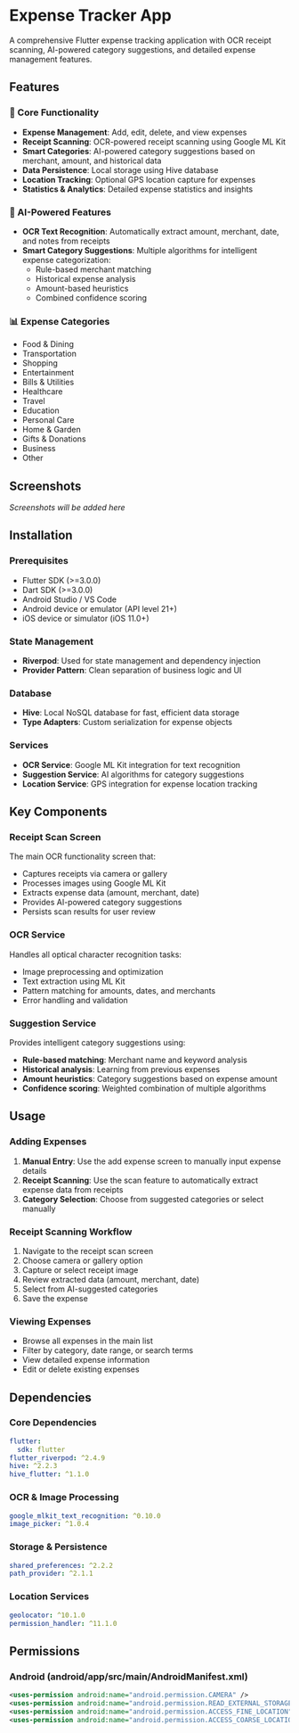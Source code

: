 
# Expense Tracker App

A comprehensive Flutter expense tracking application with OCR receipt scanning, AI-powered category suggestions, and detailed expense management features.

## Features

### 📱 Core Functionality
- **Expense Management**: Add, edit, delete, and view expenses
- **Receipt Scanning**: OCR-powered receipt scanning using Google ML Kit
- **Smart Categories**: AI-powered category suggestions based on merchant, amount, and historical data
- **Data Persistence**: Local storage using Hive database
- **Location Tracking**: Optional GPS location capture for expenses
- **Statistics & Analytics**: Detailed expense statistics and insights

### 🤖 AI-Powered Features
- **OCR Text Recognition**: Automatically extract amount, merchant, date, and notes from receipts
- **Smart Category Suggestions**: Multiple algorithms for intelligent expense categorization:
  - Rule-based merchant matching
  - Historical expense analysis
  - Amount-based heuristics
  - Combined confidence scoring

### 📊 Expense Categories
- Food & Dining
- Transportation
- Shopping
- Entertainment
- Bills & Utilities
- Healthcare
- Travel
- Education
- Personal Care
- Home & Garden
- Gifts & Donations
- Business
- Other

## Screenshots

*Screenshots will be added here*

## Installation

### Prerequisites
- Flutter SDK (>=3.0.0)
- Dart SDK (>=3.0.0)
- Android Studio / VS Code
- Android device or emulator (API level 21+)
- iOS device or simulator (iOS 11.0+)

### State Management
- **Riverpod**: Used for state management and dependency injection
- **Provider Pattern**: Clean separation of business logic and UI

### Database
- **Hive**: Local NoSQL database for fast, efficient data storage
- **Type Adapters**: Custom serialization for expense objects

### Services
- **OCR Service**: Google ML Kit integration for text recognition
- **Suggestion Service**: AI algorithms for category suggestions
- **Location Service**: GPS integration for expense location tracking

## Key Components

### Receipt Scan Screen
The main OCR functionality screen that:
- Captures receipts via camera or gallery
- Processes images using Google ML Kit
- Extracts expense data (amount, merchant, date)
- Provides AI-powered category suggestions
- Persists scan results for user review

### OCR Service
Handles all optical character recognition tasks:
- Image preprocessing and optimization
- Text extraction using ML Kit
- Pattern matching for amounts, dates, and merchants
- Error handling and validation

### Suggestion Service
Provides intelligent category suggestions using:
- **Rule-based matching**: Merchant name and keyword analysis
- **Historical analysis**: Learning from previous expenses
- **Amount heuristics**: Category suggestions based on expense amount
- **Confidence scoring**: Weighted combination of multiple algorithms

## Usage

### Adding Expenses
1. **Manual Entry**: Use the add expense screen to manually input expense details
2. **Receipt Scanning**: Use the scan feature to automatically extract expense data from receipts
3. **Category Selection**: Choose from suggested categories or select manually

### Receipt Scanning Workflow
1. Navigate to the receipt scan screen
2. Choose camera or gallery option
3. Capture or select receipt image
4. Review extracted data (amount, merchant, date)
5. Select from AI-suggested categories
6. Save the expense

### Viewing Expenses
- Browse all expenses in the main list
- Filter by category, date range, or search terms
- View detailed expense information
- Edit or delete existing expenses

## Dependencies

### Core Dependencies
```yaml
flutter:
  sdk: flutter
flutter_riverpod: ^2.4.9
hive: ^2.2.3
hive_flutter: ^1.1.0
```

### OCR & Image Processing
```yaml
google_mlkit_text_recognition: ^0.10.0
image_picker: ^1.0.4
```

### Storage & Persistence
```yaml
shared_preferences: ^2.2.2
path_provider: ^2.1.1
```

### Location Services
```yaml
geolocator: ^10.1.0
permission_handler: ^11.1.0
```

## Permissions

### Android (android/app/src/main/AndroidManifest.xml)
```xml
<uses-permission android:name="android.permission.CAMERA" />
<uses-permission android:name="android.permission.READ_EXTERNAL_STORAGE" />
<uses-permission android:name="android.permission.ACCESS_FINE_LOCATION" />
<uses-permission android:name="android.permission.ACCESS_COARSE_LOCATION" />
```
